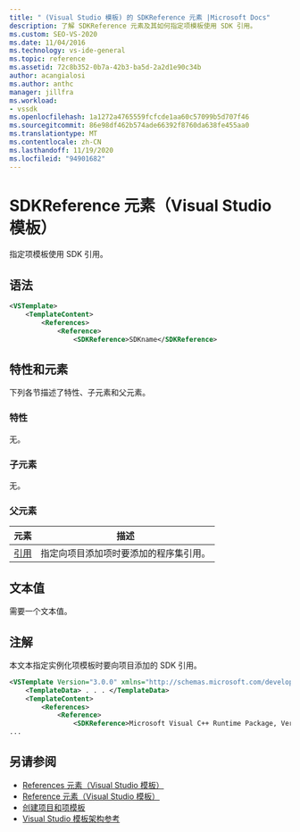 ```yaml
---
title: " (Visual Studio 模板) 的 SDKReference 元素 |Microsoft Docs"
description: 了解 SDKReference 元素及其如何指定项模板使用 SDK 引用。
ms.custom: SEO-VS-2020
ms.date: 11/04/2016
ms.technology: vs-ide-general
ms.topic: reference
ms.assetid: 72c8b352-0b7a-42b3-ba5d-2a2d1e90c34b
author: acangialosi
ms.author: anthc
manager: jillfra
ms.workload:
- vssdk
ms.openlocfilehash: 1a1272a4765559fcfcde1aa60c57099b5d707f46
ms.sourcegitcommit: 86e98df462b574ade66392f8760da638fe455aa0
ms.translationtype: MT
ms.contentlocale: zh-CN
ms.lasthandoff: 11/19/2020
ms.locfileid: "94901682"
---
```

# <a name="sdkreference-element-visual-studio-templates"></a>SDKReference 元素（Visual Studio 模板）
指定项模板使用 SDK 引用。

## <a name="syntax"></a>语法

```xml
<VSTemplate>
    <TemplateContent>
        <References>
            <Reference>
                <SDKReference>SDKname</SDKReference>
```

## <a name="attributes-and-elements"></a>特性和元素
 下列各节描述了特性、子元素和父元素。

### <a name="attributes"></a>特性
 无。

### <a name="child-elements"></a>子元素
 无。

### <a name="parent-elements"></a>父元素

|元素|描述|
|-------------|-----------------|
|[引用](../extensibility/reference-element-visual-studio-templates.md)|指定向项目添加项时要添加的程序集引用。|

## <a name="text-value"></a>文本值
 需要一个文本值。

## <a name="remarks"></a>注解
 本文本指定实例化项模板时要向项目添加的 SDK 引用。

```xml
<VSTemplate Version="3.0.0" xmlns="http://schemas.microsoft.com/developer/vstemplate/2005" Type="Item">
    <TemplateData> . . . </TemplateData>
    <TemplateContent>
        <References>
            <Reference>
                <SDKReference>Microsoft Visual C++ Runtime Package, Version=11.0.0.0</SDKReference>
...
```

## <a name="see-also"></a>另请参阅
- [References 元素（Visual Studio 模板）](../extensibility/references-element-visual-studio-templates.md)
- [Reference 元素（Visual Studio 模板）](../extensibility/reference-element-visual-studio-templates.md)
- [创建项目和项模板](../ide/creating-project-and-item-templates.md)
- [Visual Studio 模板架构参考](../extensibility/visual-studio-template-schema-reference.md)
